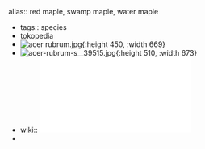 alias:: red maple, swamp maple, water maple

- tags:: species
- tokopedia
- ![acer rubrum.jpg](../assets/acer_rubrum_1719221825924_0.jpg){:height 450, :width 669}
- ![acer-rubrum-s__39515.jpg](../assets/acer-rubrum-s_39515_1719221841867_0.jpg){:height 510, :width 673}
- wiki:: ![acer_rubrum.pdf](../assets/acer_rubrum_1719221871669_0.pdf)
-